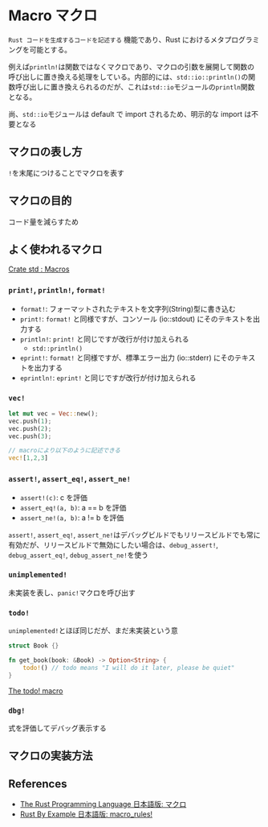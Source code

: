 # Macro マクロ

`Rust コードを生成するコードを記述する` 機能であり、Rust におけるメタプログラミングを可能とする。

例えば`println!`は関数ではなくマクロであり、マクロの引数を展開して関数の呼び出しに置き換える処理をしている。内部的には、`std::io::println()`の関数呼び出しに置き換えられるのだが、これは`std::io`モジュールの`println`関数となる。

尚、`std::io`モジュールは default で import されるため、明示的な import は不要となる

## マクロの表し方

`!`を末尾につけることでマクロを表す

## マクロの目的

コード量を減らすため

## よく使われるマクロ

[Crate std : Macros](https://doc.rust-lang.org/std/#macros)

### `print!`, `println!`, `format!`

- `format!`: フォーマットされたテキストを文字列(String)型に書き込む
- `print!`: `format!` と同様ですが、コンソール (io::stdout) にそのテキストを出力する
- `println!`: `print!` と同じですが改行が付け加えられる
  - `std::println()`
- `eprint!`: `format!` と同様ですが、標準エラー出力 (io::stderr) にそのテキストを出力する
- `eprintln!`: `eprint!` と同じですが改行が付け加えられる

### `vec!`

```rs
let mut vec = Vec::new();
vec.push(1);
vec.push(2);
vec.push(3);

// macroにより以下のように記述できる
vec![1,2,3]
```

### `assert!`, `assert_eq!`, `assert_ne!`

- `assert!(c)`: c を評価
- `assert_eq!(a, b)`: a == b を評価
- `assert_ne!(a, b)`: a != b を評価

`assert!`, `assert_eq!`, `assert_ne!`はデバッグビルドでもリリースビルドでも常に有効だが、リリースビルドで無効にしたい場合は、`debug_assert!`, `debug_assert_eq!`, `debug_assert_ne!`を使う

### `unimplemented!`

未実装を表し、`panic!`マクロを呼び出す

### `todo!`

`unimplemented!`とほぼ同じだが、まだ未実装という意

```rs
struct Book {}

fn get_book(book: &Book) -> Option<String> {
    todo!() // todo means "I will do it later, please be quiet"
}
```

[The todo! macro](https://dhghomon.github.io/easy_rust/Chapter_44.html)

### `dbg!`

式を評価してデバッグ表示する

## マクロの実装方法

## References

- [The Rust Programming Language 日本語版: マクロ](https://doc.rust-jp.rs/book-ja/ch19-06-macros.html)
- [Rust By Example 日本語版: macro_rules!](https://doc.rust-jp.rs/rust-by-example-ja/macros.html)
